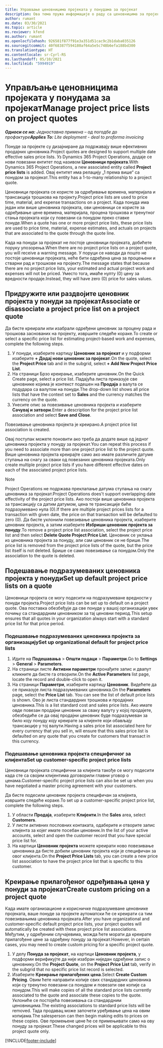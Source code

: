 ```yaml
---
title: Управљање ценовницима пројеката у понудама за пројекат
description: Ова тема пружа информације о раду са ценовницима за пројекат у понудама.
author: rumant
ms.date: 03/30/2021
ms.topic: article
ms.reviewer: kfend
ms.author: rumant
ms.openlocfilehash: 926581f877f91e3a351d51cac9c2b1daba035126
ms.sourcegitcommit: 40f68387f594180af64a5e5c748b6efa188bd300
ms.translationtype: HT
ms.contentlocale: sr-Cyrl-RS
ms.lasthandoff: 05/10/2021
ms.locfileid: "5994919"
---
```

# <a name="manage-project-price-lists-on-project-quotes"></a><span data-ttu-id="9782c-103">Управљање ценовницима пројеката у понудама за пројекат</span><span class="sxs-lookup"><span data-stu-id="9782c-103">Manage project price lists on project quotes</span></span> 

<span data-ttu-id="9782c-104">_**Односи се на:** Једноставна примена – од погодбе до профактуре_</span><span class="sxs-lookup"><span data-stu-id="9782c-104">_**Applies To:** Lite deployment - deal to proforma invoicing_</span></span>

<span data-ttu-id="9782c-105">Понуде за пројекте су дизајниране да подржавају више ефективних продајних ценовника.</span><span class="sxs-lookup"><span data-stu-id="9782c-105">Project quotes are designed to support multiple date effective sales price lists.</span></span> <span data-ttu-id="9782c-106">Уз Dynamics 365 Project Operations, додаје се нови повезани ентитет под називом **Ценовници пројеката**.</span><span class="sxs-lookup"><span data-stu-id="9782c-106">With Dynamics 365 Project Operations, a new associated entity called **Project price lists** is added.</span></span> <span data-ttu-id="9782c-107">Овај ентитет има релацију „1 према више“ са понудом за пројекат.</span><span class="sxs-lookup"><span data-stu-id="9782c-107">This entity has a 1-to-many relationship to a project quote.</span></span>

<span data-ttu-id="9782c-108">Ценовници пројеката се користе за одређивање времена, материјала и трансакција трошкова на пројекту.</span><span class="sxs-lookup"><span data-stu-id="9782c-108">Project price lists are used to price time, material, and expense transactions on a project.</span></span> <span data-ttu-id="9782c-109">Када понуда има један или више ценовника пројеката, ови ценовници се користе за одређивање цене времена, материјала, процена трошкова и тренутног стања пројеката који су повезани са понудом преко ставке понуде.</span><span class="sxs-lookup"><span data-stu-id="9782c-109">When a quote has one or more project price lists, these price lists are used to price time, material, expense estimates, and actuals on projects that are associated to the quote through the quote line.</span></span>

<span data-ttu-id="9782c-110">Када на понуди за пројекат не постоје ценовници пројеката, добићете поруку упозорења.</span><span class="sxs-lookup"><span data-stu-id="9782c-110">When there are no project price lists on a project quote, you will receive a warning message.</span></span> <span data-ttu-id="9782c-111">У поруци се наводи да пошто не постоје ценовници пројеката, неће бити одређена цена за процењени и стварни рад и трошкове на пројекту.</span><span class="sxs-lookup"><span data-stu-id="9782c-111">The message states that because there are no project price lists, your estimated and actual project work and expenses will not be priced.</span></span> <span data-ttu-id="9782c-112">Уместо тога, имаће нулту (0) цену за вредности продаје.</span><span class="sxs-lookup"><span data-stu-id="9782c-112">Instead, they will have zero (0) price for sales values.</span></span>

## <a name="associate-or-disassociate-a-project-price-list-on-a-project-quote"></a><span data-ttu-id="9782c-113">Придружите или раздвојите ценовник пројекта у понуди за пројекат</span><span class="sxs-lookup"><span data-stu-id="9782c-113">Associate or disassociate a project price list on a project quote</span></span>

<span data-ttu-id="9782c-114">Да бисте креирали или изабрали одређени ценовник за процену рада и трошкова заснованих на пројекту, извршите следеће кораке.</span><span class="sxs-lookup"><span data-stu-id="9782c-114">To create or select a specific price list for estimating project-based work and expenses, complete the following steps.</span></span>

1. <span data-ttu-id="9782c-115">У понуди, изаберите картицу **Ценовник за пројекат** и у подформи изаберите **+ Додај нови ценовник за пројекат**.</span><span class="sxs-lookup"><span data-stu-id="9782c-115">On the quote, select the **Project Price** tab and in the subgrid, select **+ Add New Project Price List**.</span></span>
2. <span data-ttu-id="9782c-116">На страници Брзо креирање, изаберите ценовник.</span><span class="sxs-lookup"><span data-stu-id="9782c-116">On the Quick Create page, select a price list.</span></span> <span data-ttu-id="9782c-117">Падајућа листа приказује све ценовнике којима је контекст подешен на **Продаја** а валута се подудара са валутом на понуди.</span><span class="sxs-lookup"><span data-stu-id="9782c-117">The drop-down list shows all price lists that have the context set to **Sales** and the currency matches the currency on the quote.</span></span>
4. <span data-ttu-id="9782c-118">Унесите опис за повезивање ценовника пројекта и изаберите **Сачувај и затвори**.</span><span class="sxs-lookup"><span data-stu-id="9782c-118">Enter a description for the project price list association and select **Save and Close**.</span></span>

<span data-ttu-id="9782c-119">Повезивање ценовника пројекта је креирано.</span><span class="sxs-lookup"><span data-stu-id="9782c-119">A project price list association is created.</span></span>

<span data-ttu-id="9782c-120">Овај поступак можете поновити ако треба да додате више од једног ценовника пројекта у понуду за пројекат.</span><span class="sxs-lookup"><span data-stu-id="9782c-120">You can repeat this process if you need to associate more than one project price list to the project quote.</span></span> <span data-ttu-id="9782c-121">Више ценовника пројекта креирајте само ако имате различите датуме ступања на снагу за сваки од повезаних ценовника пројеката.</span><span class="sxs-lookup"><span data-stu-id="9782c-121">Only create multiple project price lists if you have different effective dates on each of the associated project price lists.</span></span>

> [!NOTE]
> <span data-ttu-id="9782c-122">Project Operations не подржава преклапање датума ступања на снагу ценовника за пројекат.</span><span class="sxs-lookup"><span data-stu-id="9782c-122">Project Operations does't support overlapping date effectivity of the project price lists.</span></span> <span data-ttu-id="9782c-123">Ако постоји више ценовника пројекта за трансакцију са датим датумом, цена те трансакције биће подразумевано нула (0).</span><span class="sxs-lookup"><span data-stu-id="9782c-123">If there are multiple project prices lists for a transaction with given date, the price on that transaction will be defaulted to zero (0).</span></span>
<span data-ttu-id="9782c-124">Да бисте уклонили повезивање ценовника пројекта, изаберите ценовник пројекта, а затим изаберите **Избриши ценовник пројекта за понуду**.</span><span class="sxs-lookup"><span data-stu-id="9782c-124">To remove a project price list association, select the project price list and then select **Delete Quote Project Price List**.</span></span> <span data-ttu-id="9782c-125">Ценовник се уклања из ценовника пројекта за понуду, али сам ценовник се не брише.</span><span class="sxs-lookup"><span data-stu-id="9782c-125">The price list is removed from the project price lists of the quote, but the price list itself is not deleted.</span></span> <span data-ttu-id="9782c-126">Брише се само повезивање са понудом.</span><span class="sxs-lookup"><span data-stu-id="9782c-126">Only the association to the quote is deleted.</span></span>

## <a name="set-up-default-project-price-lists-on-a-quote"></a><span data-ttu-id="9782c-127">Подешавање подразумеваних ценовника пројекта у понуди</span><span class="sxs-lookup"><span data-stu-id="9782c-127">Set up default project price lists on a quote</span></span>

<span data-ttu-id="9782c-128">Ценовници пројекта се могу подесити на подразумеване вредности у понуди пројекта.</span><span class="sxs-lookup"><span data-stu-id="9782c-128">Project price lists can be set up to default on a project quote.</span></span> <span data-ttu-id="9782c-129">Ова поставка обезбеђује да све понуде у вашој организацији увек почињу са стандардним ценовником за тај ценовни период.</span><span class="sxs-lookup"><span data-stu-id="9782c-129">This setup ensures that all quotes in your organization always start with a standard price list for that price period.</span></span>

### <a name="set-up-organizational-default-for-project-price-lists"></a><span data-ttu-id="9782c-130">Подешавање подразумеваних ценовника пројекта за организацију</span><span class="sxs-lookup"><span data-stu-id="9782c-130">Set up organizational default for project price lists</span></span>

1. <span data-ttu-id="9782c-131">Идите на **Подешавања** > **Општи подаци** > **Параметри**.</span><span class="sxs-lookup"><span data-stu-id="9782c-131">Go to **Settings** > **General** > **Parameters**.</span></span>
2. <span data-ttu-id="9782c-132">На страници листе **Активни параметри** пронађите запис и двапут кликните да бисте га отворили.</span><span class="sxs-lookup"><span data-stu-id="9782c-132">On the **Active Parameters** list page, locate the record and double-click to open it.</span></span> 
3. <span data-ttu-id="9782c-133">На страници **Параметри**, изаберите картицу **Ценовник**. Видећете да се приказује листа подразумеваних ценовника.</span><span class="sxs-lookup"><span data-stu-id="9782c-133">On the **Parameters** page, select the **Price List** tab. You can see the list of default price lists is shown.</span></span> <span data-ttu-id="9782c-134">Ово је листа стандардних трошкова и продајних ценовника.</span><span class="sxs-lookup"><span data-stu-id="9782c-134">This is a list standard cost and sales price lists.</span></span> <span data-ttu-id="9782c-135">Ако имате овде повезан продајни ценовник за сваку валуту у којој продајете, обезбедиће се да овај продајни ценовник буде подразумеван за било коју понуду коју креирате за клијенте који обављају трансакције у тој валути.</span><span class="sxs-lookup"><span data-stu-id="9782c-135">Having a sales price list associated here for every currency that you sell in, will ensure that this sales price list is defaulted on any quote that you create for customers that transact in this currency.</span></span>

### <a name="set-up-customer-specific-project-price-lists"></a><span data-ttu-id="9782c-136">Подешавање ценовника пројекта специфичног за клијента</span><span class="sxs-lookup"><span data-stu-id="9782c-136">Set up customer-specific project price lists</span></span>

<span data-ttu-id="9782c-137">Ценовници пројеката специфични за клијента такође се могу подесити када сте са својим клијентима договорили главни уговор о ценама.</span><span class="sxs-lookup"><span data-stu-id="9782c-137">Customer-specific project price lists can also be set up when you have negotiated a master pricing agreement with your customers.</span></span>

<span data-ttu-id="9782c-138">Да бисте подесили ценовник пројекта специфичан за клијента, извршите следеће кораке.</span><span class="sxs-lookup"><span data-stu-id="9782c-138">To set up a customer-specific project price list, complete the following steps.</span></span>

1. <span data-ttu-id="9782c-139">У области **Продаја**, изаберите **Клијенти**.</span><span class="sxs-lookup"><span data-stu-id="9782c-139">In the **Sales** area, select **Customers**.</span></span>
2. <span data-ttu-id="9782c-140">У листи активних пословних контаката, одаберите и отворите запис клијента за којег имате посебан ценовник.</span><span class="sxs-lookup"><span data-stu-id="9782c-140">In the list of your active accounts, select and open the customer record that you have special price list for.</span></span>
3. <span data-ttu-id="9782c-141">На картици **Ценовник пројекта** можете креирати ново повезивање ценовника да бисте добили ценовник пројекта који је специфичан за овог клијента.</span><span class="sxs-lookup"><span data-stu-id="9782c-141">On the **Project Price Lists** tab, you can create a new price list association to have the project price list that is specific to this customer.</span></span>

## <a name="create-custom-pricing-on-a-project-quote"></a><span data-ttu-id="9782c-142">Креирање прилагођеног одређивања цена у понуди за пројекат</span><span class="sxs-lookup"><span data-stu-id="9782c-142">Create custom pricing on a project quote</span></span>

<span data-ttu-id="9782c-143">Када имате организационе и корисничке подразумеване ценовнике пројеката, ваше понуде за пројекте аутоматски ће се креирати са тим повезивањима ценовника пројеката.</span><span class="sxs-lookup"><span data-stu-id="9782c-143">After you have organizational and customer-specific default project price lists, your project quotes will automatically be created with these project price list associations.</span></span> <span data-ttu-id="9782c-144">Међутим, у одређеним случајевима, можда ћете морати да креирате прилагођене цене за одређену понуду за пројекат.</span><span class="sxs-lookup"><span data-stu-id="9782c-144">However, in certain cases, you may need to create custom pricing for a specific project quote.</span></span> 

1. <span data-ttu-id="9782c-145">У делу **Понуда за пројекат**, на картици **Ценовник пројекта**, у подформи верификујте да није изабран ниједан одређени запис о ценовнику.</span><span class="sxs-lookup"><span data-stu-id="9782c-145">On the **Project Quote**, on the **Project Price List** tab, verify in the subgrid that no specific price list record is selected.</span></span>
2. <span data-ttu-id="9782c-146">Изаберите **Креирање прилагођених цена**.</span><span class="sxs-lookup"><span data-stu-id="9782c-146">Select **Create Custom Pricing**.</span></span> <span data-ttu-id="9782c-147">Овим ћете направити копије свих стандардних ценовника који су тренутно повезани са понудом и повезати ове копије са понудом.</span><span class="sxs-lookup"><span data-stu-id="9782c-147">This will make copies of all the standard price lists currently associated to the quote and associate these copies to the quote.</span></span> <span data-ttu-id="9782c-148">Уклониће се постојећа повезивања са стандардним ценовницима.</span><span class="sxs-lookup"><span data-stu-id="9782c-148">The existing associations to standard price lists will be removed.</span></span> <span data-ttu-id="9782c-149">Тада продавац може започети уређивање цена на овим копијама.</span><span class="sxs-lookup"><span data-stu-id="9782c-149">The salesperson can then begin making edits to prices on these copies.</span></span> <span data-ttu-id="9782c-150">Ове промењене цене ће се примењивати само на ову понуду за пројекат.</span><span class="sxs-lookup"><span data-stu-id="9782c-150">These changed prices will be applicable to this project quote only.</span></span>


[!INCLUDE[footer-include](../../includes/footer-banner.md)]
